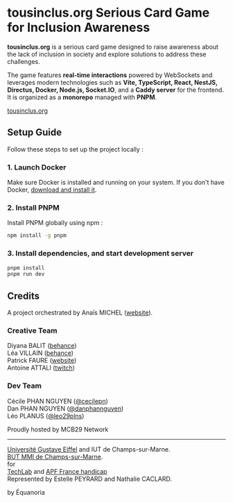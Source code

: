 # tousinclus.org Serious Card Game for Inclusion Awareness

**tousinclus.org** is a serious card game designed to raise awareness about the lack of inclusion in society and explore solutions to address these challenges.  

The game features **real-time interactions** powered by WebSockets and leverages modern technologies such as **Vite, TypeScript, React, NestJS, Directus, Docker, Node.js, Socket.IO**, and a **Caddy server** for the frontend. It is organized as a **monorepo** managed with **PNPM**.

[tousinclus.org](https://tousinclus.org)

## Setup Guide

Follow these steps to set up the project locally :

### 1. Launch Docker

Make sure Docker is installed and running on your system. If you don't have Docker, [download and install it](https://www.docker.com/products/docker-desktop/).

### 2. Install PNPM

Install PNPM globally using npm :

```bash
npm install -g pnpm
```

### 3. Install dependencies, and start development server

```bash
pnpm install
pnpm run dev
```

## Credits

A project orchestrated by Anaïs MICHEL ([website](https://anaismichel.fr/)).

### Creative Team

Diyana BALIT ([behance](https://www.behance.net/diyanabalit1))  
Léa VILLAIN ([behance](https://www.behance.net/lavillain))  
Patrick FAURE ([website](https://patrick-faure.fr/))  
Antoine ATTALI ([twitch](https://www.twitch.tv/protopex_))  

### Dev Team

Cécile PHAN NGUYEN  ([@cecilepn](https://github.com/cecilepn))  
Dan PHAN NGUYEN ([@danphannguyen](https://github.com/danphannguyen))  
Léo PLANUS ([@leo29plns](https://github.com/leo29plns))  

Proudly hosted by MCB29 Network

---

[Université Gustave Eiffel](https://univ-eiffel.fr/) and IUT de Champs-sur-Marne.  
[BUT MMI de Champs-sur-Marne](https://but-mmi-champs.fr/).  
for  
[TechLab](https://techlab-handicap.org/) and [APF France handicap](https://www.apf-francehandicap.org/)  
Represented by Estelle PEYRARD and Nathalie CACLARD.  

by Équanoria
